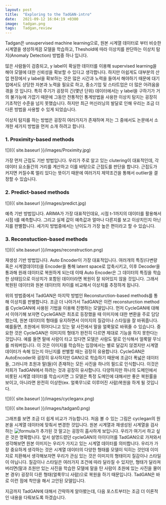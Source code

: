```yaml
---
layout: post
title:  "Exploring to the TadGAN-intro"
date:   2021-09-12 16:04:19 +0300
image:  tadgan.png
tags:   Tadgan,review
---
```

Tadgan은 unsupervised machine learning으로, 원본 시계열 데이터로 부터 비슷한 시계열을 생성하게끔 모델을 학습하고, Theshold에 따라 이상치를 판단하는 이상치 탐지(Anomaly Detection) 방법중 하나 입니다. 

많은 사람들이 검증되고, y label이 확실한 데이터를 이용해 supervised learning을 해야 모델에 대한 신뢰성을 확보할 수 있다고 생각합니다. 하지만 아쉽게도 대부분의 산업 현장에서 y label을 확보하는 것은 많은 시간과 노력을 들여서 해야하기 때문에 대기업에서도 상당한 자본과 노력을 필요로 하고, 중소기업 및 스타트업은 더 많은 어려움을 겪을 것 입니다. 특히 주기가 굉장히 긴(몇년 단위) 데이터에서는 y label을 구하기가 거의 불가능에 가깝기 때문에 그동안 전통적인 통계방법을 사용한 이상치 탐지는 굉장히 기초적인 수준을 넘지 못했습니다. 하지만 최근 머신러닝의 발달로 인해 우리는 조금 더 다른 방법을 사용할 수 있게 되었습니다. 

 이상치 탐지를 하는 방법은 굉장히 여러가지가 존재하며 저는 그 중에서도 논문에서 소개한 세가지 방법을 먼저 소개 하려고 합니다.
 
 ### 1. Proximity-based methods
 
 ![]({{ site.baseurl }}/images/Proximity.jpg)
 
 가장 먼저 근접도 기반 방법입니다. 우리가 주로 알고 있는 clutering이 대표적인데, 각 데이터 요소들간의 거리를 계산하고 이를 바탕으로 근접도를 판단을 합니다. 근접도가 커지면 커질수록 멀리 있다는 뜻이기 때문에 여러가지 제약조건을 통해서 outlier을 결정할 수 있습니다. 


### 2. Predict-based methods

 ![]({{ site.baseurl }}/images/predict.jpg)
 
 예측 기반 방법입니다. ARIMA가 가장 대표적인데요, 시점  t-1까지의 데이터를 활용해서 시점 t를 예측합니다. 그리고 실제 값이 예측값과 얼마나 다른지를 보고 이상치인지 아닌지를 판별합니다. 세가지 방법중에서는 난이도가 가장 높은 편이라고 할 수 있습니다.
 
 
### 3. Reconstuction-based methods

 ![]({{ site.baseurl }}/images/reconstruction.png)
 
 재생성 기반 방법입니다. Auto Encoder이 가장 대표적입니다. 여러개의 특징(다변량 혹은 시계열데이터)을 Encoder을 통해 latent space로 압축시키고, 이후 Decoder을 통과해 원래 데이터로 복원하게 되는데 이때 Auto Encoder은 그 데이터의 특징을 학습한 상태임으로 이상치가 포함된 데이터라면 복원이 잘 되어있지 않을 것입니다. 그래서 복원된 데이터와 원본 데이터의 차이를 비교해서 이상치를 추정하게 됩니다.

 위의 방법중에서 TadGAN은 마지막 방법인 Reconsturction-based methods를 통해 이상치를 판별합니다. 조금 더 나아가서 TadGAN은 이런 reconsturction method를 CycleGAN에 사용된 기법을 이용해 진행하는 모델입니다. 먼저 CycleGAN에 대해서 이야기해 보자면 CycleGAN은 최초로 등장했을 때 이미지에 대한 변환을 주로 담당했는데, 원본 데이터의 형태를 유지하면서 이미지의 질감이나 스타일을 잘 바꿔줍니다. 예를들면, 초원에서 뛰어다니고 있는 말 사진에서 말을 얼룩말로 바꿔줄 수 있습니다. 중요한 것은 CycleGAN은 이미지의 형태가 완전히 다르면 제대로 기능을 하지 못한다는 것입니다. 예를 들면 말에 사람이 타고 있다면 모델은 사람도 말로 인식해서 얼룩말 무늬를 씌워버립니다. 이 것은 이미지를 학습하는 입장에서는 별로 달갑지 않겠지만 시계열 데이터가 속해 있는지 아닌지를 판별할 때는 굉장히 유용합니다. CycleGAN은 AutoEncoder와 굉장히 유사하지만 GAN으로 학습하기 때문에 조금더 폭넓은 데이터들, 그러니까 초원과 말(들)이 존재하는 모든 사진을 하나의 필드로 인식합니다. 이것은 저희가 TadGAN에서 하려는 것과 굉장히 유사합니다. 다양하지만 하나의 도메인에서 비롯된 시계열 데이터를 학습시키면 그 모델은 특정 도메인에 대해서만 좋은 복원률을 보이고, 아니라면 완전히 이상한(ex. 얼룩무늬로 이루어진 사람)복원을 하게 될 것입니다.

![]({{ site.baseurl }}/images/cycleganx.png)

![]({{ site.baseurl }}/images/tadgan0.png)

 그래프를 보면 조금 더 쉽게 비교가 가능합니다. 처음 볼 수 있는 그림은 cyclegan의 원본을 시계열 데이터에 맞춰서 변경한 것입니다. 원본 시계열과 재생성된 시계열을 검사하는 ![formula](https://render.githubusercontent.com/render/math?math=C_x)가 추가된 것 말고는 굉장히 흡사하게 보입니다. 우리가 여기서 하고 싶은 것은 명확합니다. 앞서 설명드렸던 cycleGAN의 아이디어를 TadGAN으로 가져와서 생각해보면 원본 이미지는 우리가 가지고 있는 시계열 데이터를 의미합니다. 우리가 가장 중요하게 생각하는 것은 시계열 데이터의 다양한 형태를 모델이 익히는 것인데 이미지로 치환해서 생각해보자면 우리가 관심 있는 것은 이미지의 형태이지 질감이나 스타일이 아닙니다. 질감이나 스타일은 여러가지 조건에 따라 달라질 수 있지만, 형태가 달라져버리면(말과 초원만 있는 사진을 학습한 모델에 말을 탄 사람이 초원에 있는 사진을 물어본 경우) 굉장히 다른 형태(얼룩무늬 사람)으로 복원을 하기 때문입니다. TadGAN은 바로 이런 점에 착안을 해서 고안된 모델입니다. 
 
지금까지 TadGAN에 대해서 간략하게 알아봤는데, 다음 포스트부터는 조금 더 이론적인 내용을 다뤄보도록 하겠습니다.

[jekyll-docs]: https://jekyllrb.com/docs/home
[jekyll-gh]:   https://github.com/jekyll/jekyll
[jekyll-talk]: https://talk.jekyllrb.com/
